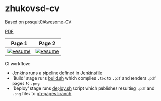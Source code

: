 # zhukovsd-cv

Based on [posquit0/Awesome-CV](https://github.com/posquit0/Awesome-CV)

[PDF](https://zhukovsd.github.io/zhukovsd-cv/cv.pdf)

| Page 1 | Page 2 |
|:---:|:---:|
| [![Résumé](https://zhukovsd.github.io/zhukovsd-cv/cv-0.png)](https://zhukovsd.github.io/zhukovsd-cv/cv.pdf)  | [![Résumé](https://zhukovsd.github.io/zhukovsd-cv/cv-1.png)](https://zhukovsd.github.io/zhukovsd-cv/cv.pdf) |

CI workflow:
- Jenkins runs a pipeline defined in [Jenkinsfile](Jenkinsfile)
- 'Build' stage runs [build.sh](build.sh) which compiles `.tex` to `.pdf` and renders `.pdf` pages to `.png`
- 'Deploy' stage runs [deploy.sh](deploy.sh) script which publishes resulting `.pdf` and `.png` files to [gh-pages branch](https://github.com/zhukovsd/zhukovsd-cv/tree/gh-pages)
